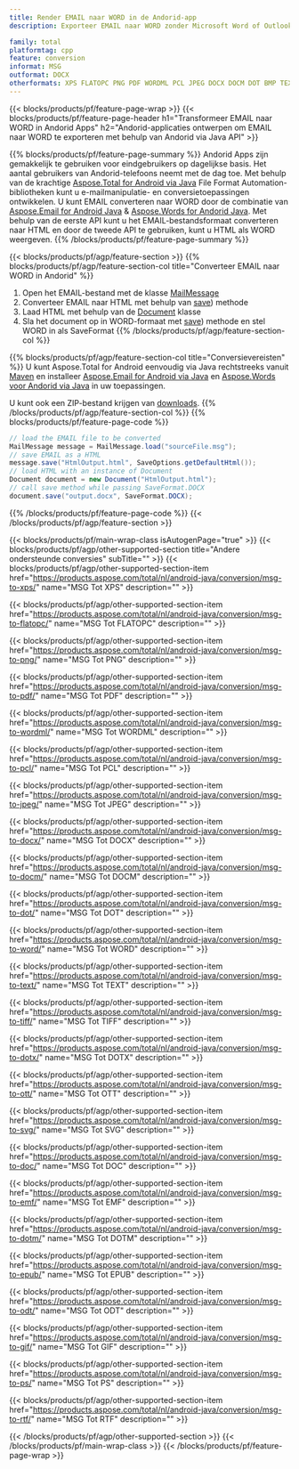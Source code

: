 ```yaml
---
title: Render EMAIL naar WORD in de Andorid-app
description: Exporteer EMAIL naar WORD zonder Microsoft Word of Outlook te gebruiken in je Andorid-applicaties

family: total
platformtag: cpp
feature: conversion
informat: MSG
outformat: DOCX
otherformats: XPS FLATOPC PNG PDF WORDML PCL JPEG DOCX DOCM DOT BMP TEXT TIFF DOTX OTT SVG DOC EMF DOTM EPUB ODT GIF PS RTF
---
```

{{< blocks/products/pf/feature-page-wrap >}}
{{< blocks/products/pf/feature-page-header h1="Transformeer EMAIL naar WORD in Andorid Apps" h2="Andorid-applicaties ontwerpen om EMAIL naar WORD te exporteren met behulp van Andorid via Java API" >}}

{{% blocks/products/pf/feature-page-summary %}}
Andorid Apps zijn gemakkelijk te gebruiken voor eindgebruikers op dagelijkse basis. Het aantal gebruikers van Andorid-telefoons neemt met de dag toe. Met behulp van de krachtige [Aspose.Total for Android via Java](https://product.aspose.com/total/android-java/) File Format Automation-bibliotheken kunt u e-mailmanipulatie- en conversietoepassingen ontwikkelen. U kunt EMAIL converteren naar WORD door de combinatie van [Aspose.Email for Android Java](https://products.aspose.com/email/android-java/) & [Aspose.Words for Andorid Java](https://products.aspose.com/words/android-java/). Met behulp van de eerste API kunt u het EMAIL-bestandsformaat converteren naar HTML en door de tweede API te gebruiken, kunt u HTML als WORD weergeven. 
{{% /blocks/products/pf/feature-page-summary  %}}

{{< blocks/products/pf/agp/feature-section >}}
{{% blocks/products/pf/agp/feature-section-col title="Converteer EMAIL naar WORD in Andorid" %}}
1. Open het EMAIL-bestand met de klasse [MailMessage](https://reference.aspose.com/email/java/com.aspose.email/mailmessage)
2. Converteer EMAIL naar HTML met behulp van [save](https://reference.aspose.com/email/java/com.aspose.email/MailMessage#save(java.io.OutputStream,%20com.aspose.email.SaveOptions) )) methode
3. Laad HTML met behulp van de [Document](https://reference.aspose.com/words/java/com.aspose.words/Document) klasse
4. Sla het document op in WORD-formaat met [save](https://reference.aspose.com/words/java/com.aspose.words/Document#save(java.lang.String,com.aspose.words.SaveOptions) )) methode en stel WORD in als SaveFormat
{{% /blocks/products/pf/agp/feature-section-col %}}

{{% blocks/products/pf/agp/feature-section-col title="Conversievereisten" %}}
U kunt Aspose.Total for Android eenvoudig via Java rechtstreeks vanuit [Maven](https://repository.aspose.com/webapp/#/artifacts/browse/tree/General/repo/com/aspose/aspose-total) en installeer [Aspose.Email for Android via Java](https://docs.aspose.com/email/androidjava/installation/) en [Aspose.Words voor Andorid via Java](https://docs.aspose.com/words/java/install-aspose-words-for-android-via-java/#install-asposewords-for-android-via-java-from-maven-repository) in uw toepassingen.

U kunt ook een ZIP-bestand krijgen van [downloads](https://releases.aspose.com/total/androidjava).
{{% /blocks/products/pf/agp/feature-section-col %}}
{{% blocks/products/pf/feature-page-code %}}
```cs
// load the EMAIL file to be converted
MailMessage message = MailMessage.load("sourceFile.msg"); 
// save EMAIL as a HTML 
message.save("HtmlOutput.html", SaveOptions.getDefaultHtml());
// load HTML with an instance of Document
Document document = new Document("HtmlOutput.html");
// call save method while passing SaveFormat.DOCX
document.save("output.docx", SaveFormat.DOCX); 
```

{{% /blocks/products/pf/feature-page-code %}}
{{< /blocks/products/pf/agp/feature-section >}}

{{< blocks/products/pf/main-wrap-class isAutogenPage="true" >}}
{{< blocks/products/pf/agp/other-supported-section title="Andere ondersteunde conversies" subTitle="" >}}
{{< blocks/products/pf/agp/other-supported-section-item href="https://products.aspose.com/total/nl/android-java/conversion/msg-to-xps/" name="MSG Tot XPS" description="" >}}

{{< blocks/products/pf/agp/other-supported-section-item href="https://products.aspose.com/total/nl/android-java/conversion/msg-to-flatopc/" name="MSG Tot FLATOPC" description="" >}}

{{< blocks/products/pf/agp/other-supported-section-item href="https://products.aspose.com/total/nl/android-java/conversion/msg-to-png/" name="MSG Tot PNG" description="" >}}

{{< blocks/products/pf/agp/other-supported-section-item href="https://products.aspose.com/total/nl/android-java/conversion/msg-to-pdf/" name="MSG Tot PDF" description="" >}}

{{< blocks/products/pf/agp/other-supported-section-item href="https://products.aspose.com/total/nl/android-java/conversion/msg-to-wordml/" name="MSG Tot WORDML" description="" >}}

{{< blocks/products/pf/agp/other-supported-section-item href="https://products.aspose.com/total/nl/android-java/conversion/msg-to-pcl/" name="MSG Tot PCL" description="" >}}

{{< blocks/products/pf/agp/other-supported-section-item href="https://products.aspose.com/total/nl/android-java/conversion/msg-to-jpeg/" name="MSG Tot JPEG" description="" >}}

{{< blocks/products/pf/agp/other-supported-section-item href="https://products.aspose.com/total/nl/android-java/conversion/msg-to-docx/" name="MSG Tot DOCX" description="" >}}

{{< blocks/products/pf/agp/other-supported-section-item href="https://products.aspose.com/total/nl/android-java/conversion/msg-to-docm/" name="MSG Tot DOCM" description="" >}}

{{< blocks/products/pf/agp/other-supported-section-item href="https://products.aspose.com/total/nl/android-java/conversion/msg-to-dot/" name="MSG Tot DOT" description="" >}}

{{< blocks/products/pf/agp/other-supported-section-item href="https://products.aspose.com/total/nl/android-java/conversion/msg-to-word/" name="MSG Tot WORD" description="" >}}

{{< blocks/products/pf/agp/other-supported-section-item href="https://products.aspose.com/total/nl/android-java/conversion/msg-to-text/" name="MSG Tot TEXT" description="" >}}

{{< blocks/products/pf/agp/other-supported-section-item href="https://products.aspose.com/total/nl/android-java/conversion/msg-to-tiff/" name="MSG Tot TIFF" description="" >}}

{{< blocks/products/pf/agp/other-supported-section-item href="https://products.aspose.com/total/nl/android-java/conversion/msg-to-dotx/" name="MSG Tot DOTX" description="" >}}

{{< blocks/products/pf/agp/other-supported-section-item href="https://products.aspose.com/total/nl/android-java/conversion/msg-to-ott/" name="MSG Tot OTT" description="" >}}

{{< blocks/products/pf/agp/other-supported-section-item href="https://products.aspose.com/total/nl/android-java/conversion/msg-to-svg/" name="MSG Tot SVG" description="" >}}

{{< blocks/products/pf/agp/other-supported-section-item href="https://products.aspose.com/total/nl/android-java/conversion/msg-to-doc/" name="MSG Tot DOC" description="" >}}

{{< blocks/products/pf/agp/other-supported-section-item href="https://products.aspose.com/total/nl/android-java/conversion/msg-to-emf/" name="MSG Tot EMF" description="" >}}

{{< blocks/products/pf/agp/other-supported-section-item href="https://products.aspose.com/total/nl/android-java/conversion/msg-to-dotm/" name="MSG Tot DOTM" description="" >}}

{{< blocks/products/pf/agp/other-supported-section-item href="https://products.aspose.com/total/nl/android-java/conversion/msg-to-epub/" name="MSG Tot EPUB" description="" >}}

{{< blocks/products/pf/agp/other-supported-section-item href="https://products.aspose.com/total/nl/android-java/conversion/msg-to-odt/" name="MSG Tot ODT" description="" >}}

{{< blocks/products/pf/agp/other-supported-section-item href="https://products.aspose.com/total/nl/android-java/conversion/msg-to-gif/" name="MSG Tot GIF" description="" >}}

{{< blocks/products/pf/agp/other-supported-section-item href="https://products.aspose.com/total/nl/android-java/conversion/msg-to-ps/" name="MSG Tot PS" description="" >}}

{{< blocks/products/pf/agp/other-supported-section-item href="https://products.aspose.com/total/nl/android-java/conversion/msg-to-rtf/" name="MSG Tot RTF" description="" >}}


{{< /blocks/products/pf/agp/other-supported-section >}}
{{< /blocks/products/pf/main-wrap-class >}}
{{< /blocks/products/pf/feature-page-wrap >}}